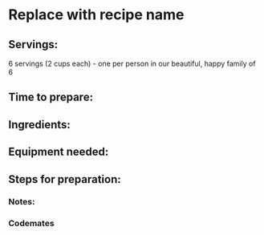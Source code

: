 # Replace with recipe name

## Servings: 
6 servings (2 cups each) - one per person in our beautiful, happy family of 6

## Time to prepare: 

## Ingredients:


## Equipment needed:


## Steps for preparation:



### Notes:



### Codemates #
